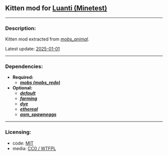 ## Kitten mod for [Luanti (Minetest)](https://luanti.org/)


---
### **Description:**

Kitten mod extracted from *[mobs_animal][]*.

Latest update: [2025-01-01][ver.mobs_animal]

---
### **Dependencies:**

- **Required:**
  - ***[mobs (mobs_redo)][mobs]***
- **Optional:**
  - ***[default]***
  - ***[farming]***
  - ***[dye]***
  - ***[ethereal]***
  - ***[asm_spawneggs]***


---
### **Licensing:**

- code: [MIT](license.txt)
- media: [CC0 / WTFPL](license.txt#L27)


[asm_spawneggs]: https://content.luanti.org/packages/AntumDeluge/asm_spawneggs/
[default]: https://github.com/minetest-game/default
[dye]: https://github.com/minetest-game/dye
[ethereal]: https://content.luanti.org/packages/TenPlus1/ethereal/
[farming]: https://content.luanti.org/packages/TenPlus1/farming/
[mobs_animal]: https://content.luanti.org/packages/TenPlus1/mobs_animal/
[mobs]: https://content.luanti.org/packages/TenPlus1/mobs/

[ver.mobs_animal]: https://codeberg.org/tenplus1/mobs_animal/src/commit/3792d1cf3cf137a4c1c219370c4ddde15dbce4fc
